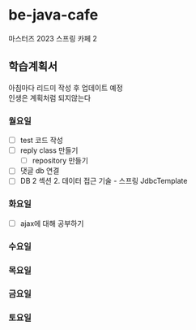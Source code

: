 # **be-java-cafe**

마스터즈 2023 스프링 카페 2

## **학습계획서**
아침마다 리드미 작성 후 업데이트 예정  
인생은 계획처럼 되지않는다

### 월요일
- [ ]  test 코드 작성
- [ ]  reply class 만들기
   - [ ] repository 만들기
- [ ]  댓글 db 연결
- [ ] DB 2 섹션 2. 데이터 접근 기술 - 스프링 JdbcTemplate  

### 화요일
- [ ] ajax에 대해 공부하기

### 수요일

### 목요일

### 금요일

### 토요일

